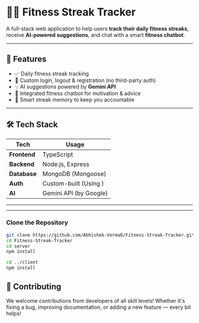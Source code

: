# 🏋️‍♂️ Fitness Streak Tracker

A full-stack web application to help users **track their daily fitness streaks**, receive **AI-powered suggestions**, and chat with a smart **fitness chatbot**.

---

## 🚀 Features

- ✅ Daily fitness streak tracking
- 🔐 Custom login, logout & registration (no third-party auth)
- 💡 AI suggestions powered by **Gemini API**
- 🤖 Integrated fitness chatbot for motivation & advice
- 🧠 Smart streak memory to keep you accountable

---

## 🛠️ Tech Stack

| Tech | Usage |
|------|-------|
| **Frontend** | TypeScript  |
| **Backend** | Node.js, Express |
| **Database** | MongoDB (Mongoose) |
| **Auth** | Custom-built (Using ) |
| **AI** | Gemini API (by Google) |

---


---



###  Clone the Repository

```bash
git clone https://github.com/Abhishek-Verma0/Fitness-Streak-Tracker.git
cd Fitness-Streak-Tracker
cd server
npm install

cd ../client
npm install

```

## 🤝 Contributing

We welcome contributions from developers of all skill levels! Whether it's fixing a bug, improving documentation, or adding a new feature — every bit helps!





